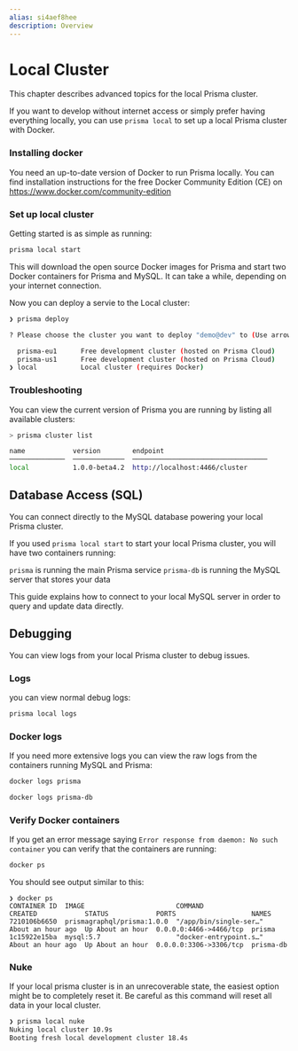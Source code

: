```yaml
---
alias: si4aef8hee
description: Overview
---
```


# Local Cluster

This chapter describes advanced topics for the local Prisma cluster.

If you want to develop without internet access or simply prefer having everything locally, you can use `prisma local` to set up a local Prisma cluster with Docker.

### Installing docker

You need an up-to-date version of Docker to run Prisma locally. You can find installation instructions for the free Docker Community Edition (CE) on https://www.docker.com/community-edition

### Set up local cluster

Getting started is as simple as running:

```sh
prisma local start
```

This will download the open source Docker images for Prisma and start two Docker containers for Prisma and MySQL. It can take a while, depending on your internet connection.

Now you can deploy a servie to the Local cluster:

```sh
❯ prisma deploy

? Please choose the cluster you want to deploy "demo@dev" to (Use arrow keys)

  prisma-eu1      Free development cluster (hosted on Prisma Cloud)
  prisma-us1      Free development cluster (hosted on Prisma Cloud)
❯ local           Local cluster (requires Docker)
```

### Troubleshooting

You can view the current version of Prisma you are running by listing all available clusters:

```sh
> prisma cluster list

name            version        endpoint
──────────────  ─────────────  ──────────────────────────────────
local           1.0.0-beta4.2  http://localhost:4466/cluster
```

## Database Access (SQL)

You can connect directly to the MySQL database powering your local Prisma cluster.

If you used `prisma local start` to start your local Prisma cluster, you will have two containers running:

`prisma` is running the main Prisma service
`prisma-db` is running the MySQL server that stores your data

This guide explains how to connect to your local MySQL server in order to query and update data directly.

## Debugging

You can view logs from your local Prisma cluster to debug issues.

### Logs

you can view normal debug logs:

```sh
prisma local logs
```

### Docker logs

If you need more extensive logs you can view the raw logs from the containers running MySQL and Prisma:

```sh
docker logs prisma

docker logs prisma-db
```

### Verify Docker containers

If you get an error message saying `Error response from daemon: No such container` you can verify that the containers are running:

```sh
docker ps
```

You should see output similar to this:

```
❯ docker ps
CONTAINER ID  IMAGE                       COMMAND                 CREATED            STATUS            PORTS                   NAMES
7210106b6650  prismagraphql/prisma:1.0.0  "/app/bin/single-ser…"  About an hour ago  Up About an hour  0.0.0.0:4466->4466/tcp  prisma
1c15922e15ba  mysql:5.7                   "docker-entrypoint.s…"  About an hour ago  Up About an hour  0.0.0.0:3306->3306/tcp  prisma-db
```

### Nuke

If your local prisma cluster is in an unrecoverable state, the easiest option might be to completely reset it. Be careful as this command will reset all data in your local cluster.

```sh
❯ prisma local nuke
Nuking local cluster 10.9s
Booting fresh local development cluster 18.4s
```
